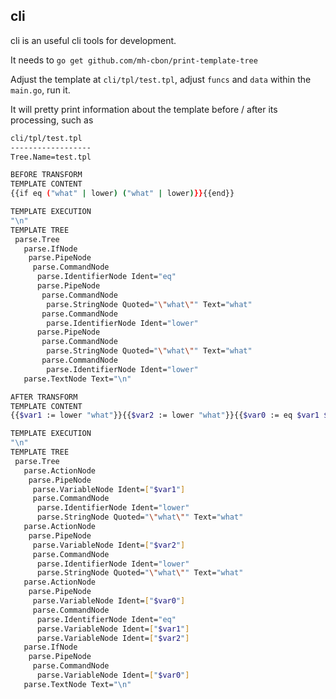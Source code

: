 ## cli

cli is an useful cli tools for development.

It needs to `go get github.com/mh-cbon/print-template-tree`

Adjust the template at `cli/tpl/test.tpl`, adjust `funcs` and `data` within the `main.go`, run it.

It will pretty print information about the template before / after its processing, such as

```sh
cli/tpl/test.tpl
------------------
Tree.Name=test.tpl

BEFORE TRANSFORM
TEMPLATE CONTENT
{{if eq ("what" | lower) ("what" | lower)}}{{end}}

TEMPLATE EXECUTION
"\n"
TEMPLATE TREE
 parse.Tree
   parse.IfNode
    parse.PipeNode
     parse.CommandNode
      parse.IdentifierNode Ident="eq"
      parse.PipeNode
       parse.CommandNode
        parse.StringNode Quoted="\"what\"" Text="what"
       parse.CommandNode
        parse.IdentifierNode Ident="lower"
      parse.PipeNode
       parse.CommandNode
        parse.StringNode Quoted="\"what\"" Text="what"
       parse.CommandNode
        parse.IdentifierNode Ident="lower"
   parse.TextNode Text="\n"

AFTER TRANSFORM
TEMPLATE CONTENT
{{$var1 := lower "what"}}{{$var2 := lower "what"}}{{$var0 := eq $var1 $var2}}{{if $var0}}{{end}}

TEMPLATE EXECUTION
"\n"
TEMPLATE TREE
 parse.Tree
   parse.ActionNode
    parse.PipeNode
     parse.VariableNode Ident=["$var1"]
     parse.CommandNode
      parse.IdentifierNode Ident="lower"
      parse.StringNode Quoted="\"what\"" Text="what"
   parse.ActionNode
    parse.PipeNode
     parse.VariableNode Ident=["$var2"]
     parse.CommandNode
      parse.IdentifierNode Ident="lower"
      parse.StringNode Quoted="\"what\"" Text="what"
   parse.ActionNode
    parse.PipeNode
     parse.VariableNode Ident=["$var0"]
     parse.CommandNode
      parse.IdentifierNode Ident="eq"
      parse.VariableNode Ident=["$var1"]
      parse.VariableNode Ident=["$var2"]
   parse.IfNode
    parse.PipeNode
     parse.CommandNode
      parse.VariableNode Ident=["$var0"]
   parse.TextNode Text="\n"
```
